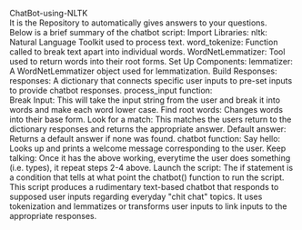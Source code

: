 ChatBot-using-NLTK<br>
It is the Repository to automatically gives answers to your questions.<br>
Below is a brief summary of the chatbot script: 
Import Libraries:
nltk: Natural Language Toolkit used to process text.
word_tokenize: Function called to break text apart into individual words.
WordNetLemmatizer: Tool used to return words into their root forms. 
Set Up Components:
lemmatizer: A WordNetLemmatizer object used for lemmatization.
Build Responses:
responses: A dictionary that connects specific user inputs to pre-set inputs to provide chatbot responses.
process_input function:  
Break Input: This will take the input string from the user and break it into words and make each word lower case. 
Find root words: Changes words into their base form.
Look for a match: This matches the users return to the dictionary responses and returns the appropriate answer. 
Default answer: Returns a default answer if none was found. 
chatbot function:
Say hello: Looks up and prints a welcome message corresponding to the user. 
Keep talking: Once it has the above working, everytime the user does something (i.e. types), it repeat steps 2-4 above. 
Launch the script:
The if statement is a condition that tells at what point the chatbot() function to run the script. 
This script produces a rudimentary text-based chatbot that responds to supposed user inputs regarding everyday "chit chat" topics. It uses tokenization and lemmatizes or transforms user inputs to link inputs to the appropriate responses. 
